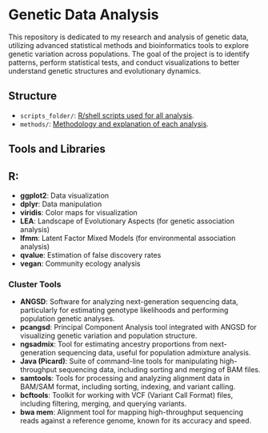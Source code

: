 # Genetic Data Analysis 

This repository is dedicated to my research and analysis of genetic data, utilizing advanced statistical methods and bioinformatics tools to explore genetic variation across populations. The goal of the project is to identify patterns, perform statistical tests, and conduct visualizations to better understand genetic structures and evolutionary dynamics.

## Structure

- `scripts_folder/`: [R/shell scripts used for all analysis](scripts_folder).
- `methods/`: [Methodology and explanation of each analysis](Methods.md).

## Tools and Libraries

## R:

- **ggplot2**: Data visualization
- **dplyr**: Data manipulation
- **viridis**: Color maps for visualization
- **LEA**: Landscape of Evolutionary Aspects (for genetic association analysis)
- **lfmm**: Latent Factor Mixed Models (for environmental association analysis)
- **qvalue**: Estimation of false discovery rates
- **vegan**: Community ecology analysis

### Cluster Tools
- **ANGSD**: Software for analyzing next-generation sequencing data, particularly for estimating genotype likelihoods and performing population genetic analyses.
- **pcangsd**: Principal Component Analysis tool integrated with ANGSD for visualizing genetic variation and population structure.
- **ngsadmix**: Tool for estimating ancestry proportions from next-generation sequencing data, useful for population admixture analysis.
- **Java (Picard)**: Suite of command-line tools for manipulating high-throughput sequencing data, including sorting and merging of BAM files.
- **samtools**: Tools for processing and analyzing alignment data in BAM/SAM format, including sorting, indexing, and variant calling.
- **bcftools**: Toolkit for working with VCF (Variant Call Format) files, including filtering, merging, and querying variants.
- **bwa mem**: Alignment tool for mapping high-throughput sequencing reads against a reference genome, known for its accuracy and speed.


